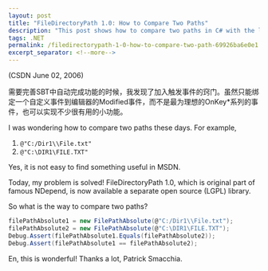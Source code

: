 ```yaml
---
layout: post
title: "FileDirectoryPath 1.0: How to Compare Two Paths"
description: "This post shows how to compare two paths in C# with the library FileDirectoryPath."
tags: .NET
permalink: /filedirectorypath-1-0-how-to-compare-two-path-69926ba6e0e1
excerpt_separator: <!--more-->
---
```

(CSDN June 02, 2006)

需要完善SBT中自动完成功能的时候，我发现了加入触发事件的窍门。虽然只能绑定一个自定义事件到编辑器的Modified事件，而不是最为理想的OnKey*系列的事件，也可以实现不少很有用的小功能。
<!--more-->

I was wondering how to compare two paths these days. For example,

1. `@"C:/Dir1\\File.txt"`
1. `@"C:\DIR1\FILE.TXT"`

Yes, it is not easy to find something useful in MSDN.

Today, my problem is solved! FileDirectoryPath 1.0, which is original part of famous NDepend, is now available a separate open source (LGPL) library.

So what is the way to compare two paths?

``` csharp
filePathAbsolute1 = new FilePathAbsolute(@"C:/Dir1\\File.txt");
filePathAbsolute2 = new FilePathAbsolute(@"C:\DIR1\FILE.TXT");
Debug.Assert(filePathAbsolute1.Equals(filePathAbsolute2));
Debug.Assert(filePathAbsolute1 == filePathAbsolute2);
```

En, this is wonderful! Thanks a lot, Patrick Smacchia.
